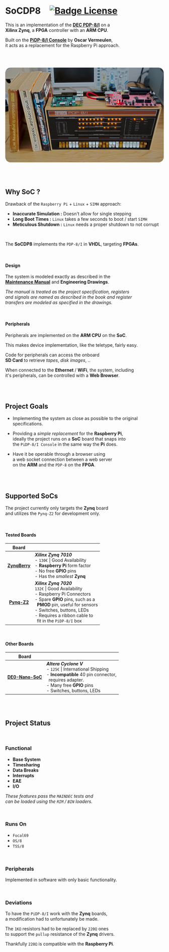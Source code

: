 
# SoCDP8   [![Badge License]][License]

This is an implementation of the **[DEC PDP-8/I]** on a <br>
**Xilinx Zynq**, a **FPGA** controller with an **ARM CPU**.

Built on the **[PiDP-8/I Console]** by **Oscar Vermeulen**, <br>
it acts as a replacement for the Raspberry Pi approach.

<br>
<br>

<div align = center>

![Preview]

</div>

<br>
<br>

## Why SoC ?

Drawback of the `Raspberry Pi` + `Linux` + `SIMH` approach:

- **Inaccurate Simulation :** Doesn't allow for single stepping
- **Long Boot Times :** `Linux` takes a few seconds to boot / start `SIMH`
- **Meticulous Shutdown :** `Linux` needs a proper shutdown to not corrupt

<br>

The **SoCDP8** implements the `PDP-8/I` in **VHDL**, targeting **FPGAs**.

<br>

#### Design

The system is modeled exactly as described in the <br>
**[Maintenance Manual]**  and **Engineering Drawings**.

*The manual is treated as the project specification, registers* <br>
*and signals are named as described in the book and register* <br>
*transfers are modeled as specified in the drawings.*

<br>

#### Peripherals

Peripherals are implemented on the **ARM CPU** on the **SoC**.

This makes device implementation, like the teletype, fairly easy.

Code for peripherals can access the onboard <br>
**SD Card** to retrieve *tapes*, *disk images*, ..

When connected to the **Ethernet** / **WiFi**, the system, including <br>
it's peripherals, can be controlled with a **Web Browser**.

<br>
<br>

## Project Goals

- Implementing the system as close as possible to the original specifications.

- Providing a *simple replacement* for the **Raspberry Pi**, <br>
ideally the project runs on a **SoC** board that snaps into <br>
the `PiDP-8/I Console` in the same way the **Pi** does.

- Have it be operable through a browser using <br>
a web socket connection between a web server <br>
on the **ARM** and the `PDP-8` on the **FPGA**.

<br>
<br>

## Supported SoCs

The project currently only targets the **Zynq** board <br>
and utilizes the `Pynq-Z2` for development only.

<br>

#### Tested Boards

| Board |  |
|:-----:|:-|
| **[ZynqBerry]** | ***Xilinx Zynq 7010*** <br> - `130€` \| Good Availability <br> - **Raspberry Pi** form factor <br> - No free **GPIO** pins <br> - Has the *smallest* **Zynq** |
| **[Pynq-Z2]** | ***Xilinx Zynq 7020*** <br> `132€` \| Good Availability <br> - Raspberry Pi Connectors <br> - Spare **GPIO** pins, such as a <br>  **PMOD** pin, useful for sensors<br> - Switches, buttons, LEDs <br> - Requires a ribbon cable to <br>  fit in the `PiDP-8/I` box |

<br>

#### Other Boards

| Board |  |
|:-----:|:-|
| **[DE0-Nano-SoC]** | ***Altera Cyclone V*** <br> - `125€` \| International Shipping <br> - **Incompatible** 40 pin connector, <br>  requires adapter. <br> - Many free **GPIO** pins <br> - Switches, buttons, LEDs |

<br>
<br>

## Project Status

<br>

### Functional

- **Base System**
- **Timesharing**
- **Data Breaks**
- **Interrupts**
- **EAE**
- **I/O**

*These features pass the `MAINDEC` tests and* <br>
*can be loaded using the `RIM` / `BIN` loaders.*

<br>

### Runs On

- `Focal69`
- `OS/8`
- `TSS/8`

<br>

### Peripherals

Implemented in software with only basic functionality.

<br>

### Deviations

To have the `PiDP-8/I` work with the **Zynq** boards, <br>
a modification had to unfortunately be made.

The `1KΩ` resistors had to be replaced by `220Ω` ones <br>
to support the `pullup` resistance of the **Zynq** drivers.

Thankfully `220Ω` is compatible with the **Raspberry Pi**.

<br>


<!----------------------------------------------------------------------------->

[PiDP-8/I Console]: https://obsolescence.wixsite.com/obsolescence/pidp-8
[DE0-Nano-SoC]: https://www.terasic.com.tw/cgi-bin/page/archive.pl?Language=English&CategoryNo=163&No=941&PartNo=1
[DEC PDP-8/I]: https://en.wikipedia.org/wiki/PDP-8
[ZynqBerry]: https://shop.trenz-electronic.de/en/TE0726-03M-ZynqBerry-Zynq-7010-in-Raspberry-Pi-form-factor
[Pynq-Z2]: http://www.tul.com.tw/ProductsPYNQ-Z2.html

[Maintenance Manual]: Documentation/PDP8I_maintenance_manual_vol1.pdf
[Preview]: Resources/Preview.png
[License]: LICENSE


<!--------------------------------[ Badges ]----------------------------------->

[Badge License]: https://img.shields.io/badge/Open_Hardware-1.2-292961?style=for-the-badge

